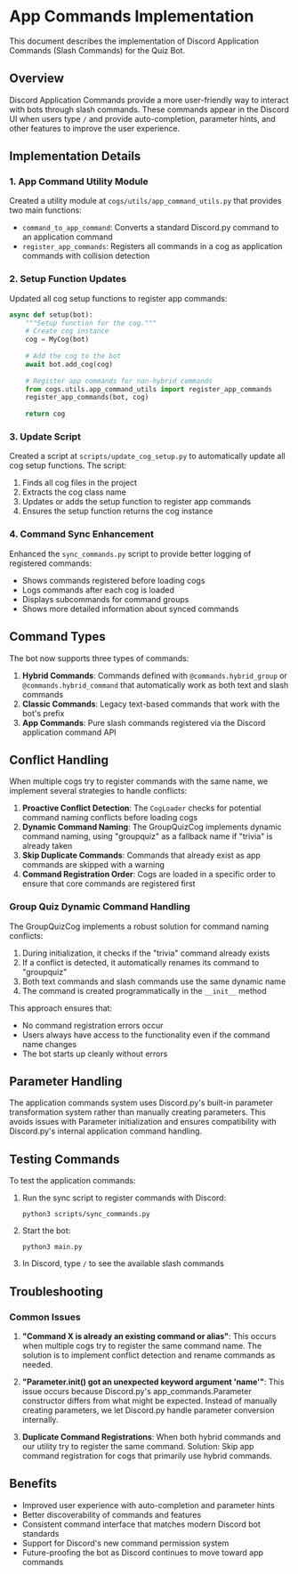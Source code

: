 # App Commands Implementation

This document describes the implementation of Discord Application Commands (Slash Commands) for the Quiz Bot.

## Overview

Discord Application Commands provide a more user-friendly way to interact with bots through slash commands. These commands appear in the Discord UI when users type `/` and provide auto-completion, parameter hints, and other features to improve the user experience.

## Implementation Details

### 1. App Command Utility Module

Created a utility module at `cogs/utils/app_command_utils.py` that provides two main functions:

- `command_to_app_command`: Converts a standard Discord.py command to an application command
- `register_app_commands`: Registers all commands in a cog as application commands with collision detection

### 2. Setup Function Updates

Updated all cog setup functions to register app commands:

```python
async def setup(bot):
    """Setup function for the cog."""
    # Create cog instance
    cog = MyCog(bot)
    
    # Add the cog to the bot
    await bot.add_cog(cog)
    
    # Register app commands for non-hybrid commands
    from cogs.utils.app_command_utils import register_app_commands
    register_app_commands(bot, cog)
    
    return cog
```

### 3. Update Script

Created a script at `scripts/update_cog_setup.py` to automatically update all cog setup functions. The script:

1. Finds all cog files in the project
2. Extracts the cog class name
3. Updates or adds the setup function to register app commands
4. Ensures the setup function returns the cog instance

### 4. Command Sync Enhancement

Enhanced the `sync_commands.py` script to provide better logging of registered commands:

- Shows commands registered before loading cogs
- Logs commands after each cog is loaded
- Displays subcommands for command groups
- Shows more detailed information about synced commands

## Command Types

The bot now supports three types of commands:

1. **Hybrid Commands**: Commands defined with `@commands.hybrid_group` or `@commands.hybrid_command` that automatically work as both text and slash commands
2. **Classic Commands**: Legacy text-based commands that work with the bot's prefix
3. **App Commands**: Pure slash commands registered via the Discord application command API

## Conflict Handling

When multiple cogs try to register commands with the same name, we implement several strategies to handle conflicts:

1. **Proactive Conflict Detection**: The `CogLoader` checks for potential command naming conflicts before loading cogs
2. **Dynamic Command Naming**: The GroupQuizCog implements dynamic command naming, using "groupquiz" as a fallback name if "trivia" is already taken
3. **Skip Duplicate Commands**: Commands that already exist as app commands are skipped with a warning
4. **Command Registration Order**: Cogs are loaded in a specific order to ensure that core commands are registered first

### Group Quiz Dynamic Command Handling

The GroupQuizCog implements a robust solution for command naming conflicts:

1. During initialization, it checks if the "trivia" command already exists
2. If a conflict is detected, it automatically renames its command to "groupquiz"
3. Both text commands and slash commands use the same dynamic name
4. The command is created programmatically in the `__init__` method

This approach ensures that:
- No command registration errors occur
- Users always have access to the functionality even if the command name changes
- The bot starts up cleanly without errors

## Parameter Handling

The application commands system uses Discord.py's built-in parameter transformation system rather than manually creating parameters. This avoids issues with Parameter initialization and ensures compatibility with Discord.py's internal application command handling.

## Testing Commands

To test the application commands:

1. Run the sync script to register commands with Discord:
   ```
   python3 scripts/sync_commands.py
   ```
   
2. Start the bot:
   ```
   python3 main.py
   ```
   
3. In Discord, type `/` to see the available slash commands

## Troubleshooting

### Common Issues

1. **"Command X is already an existing command or alias"**: This occurs when multiple cogs try to register the same command name. The solution is to implement conflict detection and rename commands as needed.

2. **"Parameter.__init__() got an unexpected keyword argument 'name'"**: This issue occurs because Discord.py's app_commands.Parameter constructor differs from what might be expected. Instead of manually creating parameters, we let Discord.py handle parameter conversion internally.

3. **Duplicate Command Registrations**: When both hybrid commands and our utility try to register the same command. Solution: Skip app command registration for cogs that primarily use hybrid commands.

## Benefits

- Improved user experience with auto-completion and parameter hints
- Better discoverability of commands and features
- Consistent command interface that matches modern Discord bot standards
- Support for Discord's new command permission system
- Future-proofing the bot as Discord continues to move toward app commands